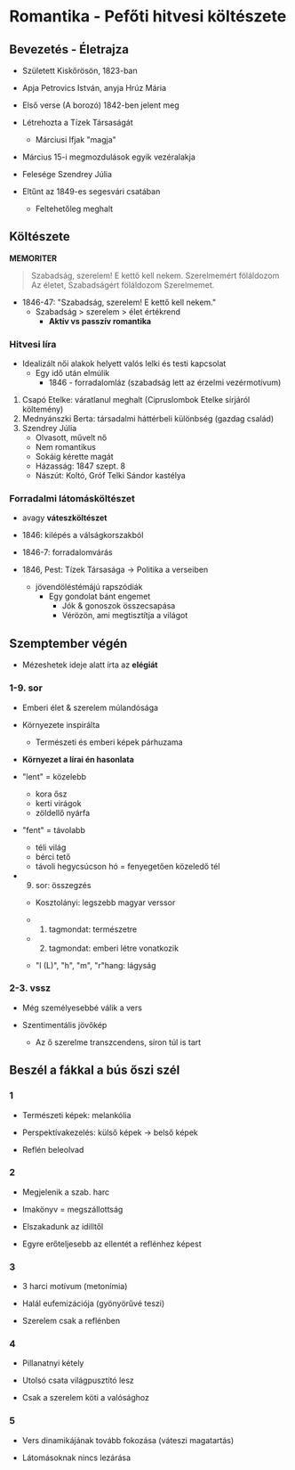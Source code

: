 # Romantika - Pefőti hitvesi költészete
## Bevezetés - Életrajza

- Született Kiskőrösön, 1823-ban
- Apja Petrovics István, anyja Hrúz Mária

- Első verse (A borozó) 1842-ben jelent meg 

- Létrehozta a Tízek Társaságát
  - Márciusi Ifjak "magja"
- Március 15-i megmozdulások egyik vezéralakja

- Felesége Szendrey Júlia

- Eltűnt az 1849-es segesvári csatában
  - Feltehetőleg meghalt
  
## Költészete

**MEMORITER**
> Szabadság, szerelem!
> E kettő kell nekem.
> Szerelmemért föláldozom
> Az életet,
> Szabadságért föláldozom
> Szerelmemet.

- 1846-47: "Szabadság, szerelem! E kettő kell nekem."
  - Szabadság > szerelem > élet értékrend
    - **Aktív vs passzív romantika**
    
### Hitvesi líra

- Idealizált női alakok helyett valós lelki és testi kapcsolat
  - Egy idő után elmúlik
    - 1846 - forradalomláz (szabadság lett az érzelmi vezérmotívum)

1. Csapó Etelke: váratlanul meghalt (Cipruslombok Etelke sírjáról költemény) 
1. Mednyánszki Berta: társadalmi háttérbeli különbség (gazdag család)
1. Szendrey Júlia
   - Olvasott, művelt nő
   - Nem romantikus
   - Sokáig kérette magát
   - Házasság: 1847 szept. 8
   - Nászút: Koltó, Gróf Telki Sándor kastélya
   
### Forradalmi látomásköltészet

- avagy **váteszköltészet**

- 1846: kilépés a válságkorszakból
- 1846-7: forradalomvárás
- 1846, Pest: Tízek Társasága -> Politika a verseiben
  - jövendöléstémájú rapszódiák
    - Egy gondolat bánt engemet
      - Jók & gonoszok összecsapása
      - Vérözön, ami megtisztítja a világot 
   
## Szemptember végén

- Mézeshetek ideje alatt írta az **elégiát**

### 1-9. sor

- Emberi élet & szerelem múlandósága

- Környezete inspirálta
  - Természeti és emberi képek párhuzama
  
- **Környezet a lírai én hasonlata**

- "lent" = közelebb
  - kora ősz
  - kerti virágok
  - zöldellő nyárfa
 
- "fent" = távolabb
  - téli világ
  - bérci tető
  - távoli hegycsúcson hó = fenyegetően közeledő tél
  
- 9. sor: összegzés
  - Kosztolányi: legszebb magyar verssor
  - 1. tagmondat: természetre
  - 2. tagmondat: emberi létre vonatkozik

  - "l (L)", "h", "m", "r"hang: lágyság
  
### 2-3. vssz

- Még személyesebbé válik a vers

- Szentimentális jövőkép
  - Az ő szerelme transzcendens, síron túl is tart

## Beszél a fákkal a bús őszi szél

### 1

- Természeti képek: melankólia

- Perspektívakezelés: külső képek -> belső képek

- Reflén beleolvad

### 2

- Megjelenik a szab. harc

- Imakönyv = megszállottság

- Elszakadunk az idilltől

- Egyre erőteljesebb az ellentét a reflénhez képest

### 3

- 3 harci motívum (metonímia)

- Halál eufemizációja (gyönyörűvé teszi)

- Szerelem csak a reflénben

### 4

- Pillanatnyi kétely

- Utolsó csata világpusztító lesz

- Csak a szerelem köti a valósághoz

### 5

- Vers dinamikájának tovább fokozása (váteszi magatartás)

- Látomásoknak nincs lezárása
